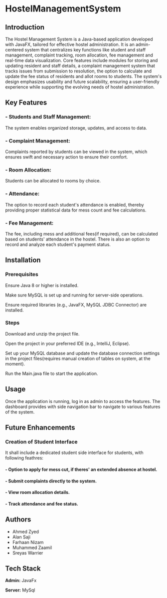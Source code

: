 
# HostelManagementSystem

## Introduction

The Hostel Management System is a Java-based application developed with JavaFX, tailored for effective hostel administration. It is an admin-centered system that centralizes key functions like student and staff management, complaint tracking, room allocation, fee management and real-time data visualization. Core features include modules for storing and updating resident and staff details, a complaint management system that tracks issues from submission to resolution, the option to calculate and update the fee status of residents and allot rooms to students. The system's design emphasizes usability and future scalability, ensuring a user-friendly experience while supporting the evolving needs of hostel administration.

## Key Features

### - Students and Staff Management: 
The system enables organized storage, updates, and access to data.
### - Complaint Management:
Complaints reported by students can be viewed in the system, which ensures swift and necessary action to ensure their comfort.
### - Room Allocation:
Students can be allocated to rooms by choice.
### - Attendance:
The option to record each student's attendance is enabled, thereby providing proper statistical data for mess count and fee calculations.
### - Fee Management:
The fee, including mess and additional fees(if required), can be calculated based on students' attendance in the hostel. There is also an option to record and analyze each student's payment status.

## Installation
### Prerequisites
Ensure Java 8 or higher is installed.   

Make sure MySQL is set up and running for server-side operations.  

Ensure required libraries (e.g., JavaFX, MySQL JDBC Connector) are installed.

### Steps
Download and unzip the project file.  

Open the project in your preferred IDE (e.g., IntelliJ, Eclipse).  

Set up your MySQL database and update the database connection settings in the project files(requires manual creation of tables on system, at the moment).  

Run the Main.java file to start the application.  

## Usage
Once the application is running, log in as admin to access the features. The dashboard provides with side navigation bar to navigate to various features of the system.

## Future Enhancements

### Creation of Student Interface
It shall include a dedicated student side interface for students, with following feathres:  

#### - Option to apply for mess cut, if theres' an extended absence at hostel.  
#### - Submit complaints directly to the system.  
#### - View room allocation details.  
#### - Track attendance and fee status.  

## Authors

- Ahmed Zyed
- Alan Saji
- Farhaan Nizam
- Muhammed Zaamil
- Sreyas Warrier

## Tech Stack

**Admin:** JavaFx

**Server:** MySql


